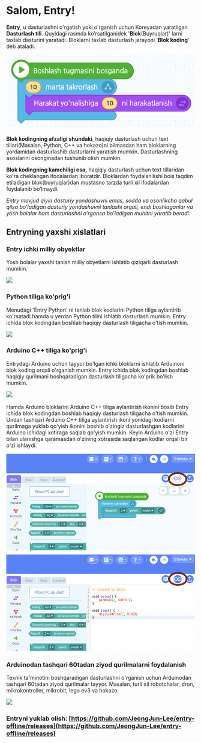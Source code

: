 # Salom, Entry!

**Entry**, u dasturlashni o'rgatish yoki o'rganish uchun Koreyadan yaratilgan **Dasturlash tili**. Quyidagi rasmda ko’rsatilganidek '**Blok**\(Buyruqlar\)' larni taxlab dasturini yaratadi. Bloklarni taxlab dasturlash jarayoni '**Blok koding**' deb ataladi.

![](.gitbook/assets/entry_block%20%281%29.png)

**Blok kodingning afzaligi shundaki**, haqiqiy dasturlash uchun text tillari\(Masalan, Python, C++ va hokazo\)ni bilmasdan ham bloklarning yordamidan dasturlashib dasturlarni yaratish mumkin. Dasturlashning asoslarini osonginadan tushunib olish mumkin.

**Blok kodingning kamchiligi esa,** haqiqiy dasturlash uchun text tillaridan ko'ra cheklangan ifodalardan iboratdir. Bloklardan foydalanilishi bois taqdim etiladigan blok\(buyruqlar\)dan mustasno tarzda turli xil ifodalardan foydalanib bo’lmaydi.

_Entry mavjud qiyin dasturiy yondashuvni emas, sodda va osonlikcha qabul qilsa bo’ladigan dasturiy yondashuvni tanlashi orqali, endi boshlaganlar va yosh bolalar ham dasturlashni o’rgansa bo’ladigan muhitni yaratib beradi._

## Entryning yaxshi xislatlari

### Entry ichki milliy obyektlar

Yosh bolalar yaxshi tanish milliy obyetlarni ishlatib qiziqarli dasturlash mumkin.

![](.gitbook/assets/objects-selection.png)

### Python tiliga ko'prig'i

Menudagi 'Entry Python' ni tanlab blok kodlarini Python tiliga aylantirib ko'rsatadi hamda u yerdan Python tilini ishlatib dasturlash mumkin. Entry ichida blok kodingdan boshlab haqiqiy dasturlash tiligacha o'tish mumkin.

![](.gitbook/assets/python.png)

### Arduino C++ tiliga ko'prig'i

Entrydagi Arduino uchun tayyor bo'lgan ichki bloklarni ishlatib Arduinoni blok koding orqali o'rganish mumkin. Entry ichida blok kodingdan boshlab haqiqiy qurilmani boshqaradigan dasturlash tiligacha ko'prik bo'lish mumkin.

![](.gitbook/assets/arduino-coding.png)

Hamda Arduino bloklarini Arduino C++ tiliga aylantirish ikonini bosib Entry ichida blok kodingdan boshlab haqiqiy dasturlash tiligacha o'tish mumkin. Undan tashqari Arduino C++ tiliga aylantirish ikoni yonidagi kodlarni qurilmaga yuklab qo'yish ikonini boshib o'zingiz dasturlashgan kodlarini Arduino ichidagi xotiraga saqlab qo'yish mumkin. Keyin Arduino o'zi Entry bilan ulanishga qaramasdan o'zining xotrasida saqlangan kodlar orqali bir o'zi ishlaydi.

![](.gitbook/assets/entry_arduino.png)

### Arduinodan tashqari 60tadan ziyod qurilmalarni foydalanish

Texnik ta'minotini boshqaradigan dasturlashni o'rganish uchun Arduinodan tashqari 60tadan ziyod qurilmalar tayyor. Masalan, turli xil robotchalar, dron, mikrokontroller, mikrobit, lego ev3 va hokazo.

![](.gitbook/assets/hardwares.gif)

### Entryni yuklab olish: [https://github.com/JeongJun-Lee/entry-offline/releases](https://github.com/JeongJun-Lee/entry-offline/releases)

